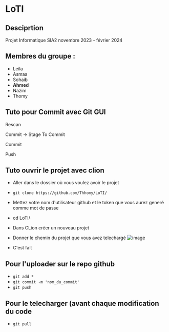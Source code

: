 # LoTI
## Desciprtion
Projet Informatique SIA2
novembre 2023 - février 2024
## Membres du groupe :
- Leila
- Asmaa
- Sohaib
- **Ahmed**
- Nazim
- Thomy
## Tuto pour Commit avec Git GUI
Rescan

Commit -> Stage To Commit

Commit

Push

## Tuto ouvrir le projet avec clion
* Aller dans le dossier où vous voulez avoir le projet
* ```git clone https://github.com/Thhomy/LoTI/ ```
* Mettez votre nom d'utilisateur github et le token que vous aurez generé comme mot de passe
* cd LoTI/
* Dans CLion créer un nouveau projet
* Donner le chemin du projet que vous avez telechargé
![image](https://github.com/Thhomy/LoTI/assets/45372740/0dc5bbde-c8cb-4ab8-8a69-0d53b0d17b02)

* C'est fait


## Pour l'uploader sur le repo github
* ```git add *```
* ```git commit -m 'nom_du_commit'```
* ```git push```
## Pour le telecharger (avant chaque modification du code
* ```git pull```


